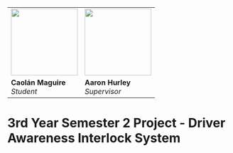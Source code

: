 <table>
  <tr>
    <td> <img src="https://avatars.githubusercontent.com/u/36414229?v=4" width="150px"/> </td>
    <td> <img src="https://media.licdn.com/dms/image/C4D03AQFlzfoIFcE2uw/profile-displayphoto-shrink_400_400/0/1567587123618?e=2147483647&v=beta&t=YDpCjLx9V2cZL-Fh-La9xYVYDJ6_MzXCN1EFNlV-yYg" width="150px"/> </td>
  </tr>
  <tr>
    <td> <b>Caolán Maguire</b> <br/> <i>Student</i> </td>
    <td> <b>Aaron Hurley</b> <br/> <i>Supervisor</i> </td>
  </tr>
</table>


# 3rd Year Semester 2 Project - Driver Awareness Interlock System
